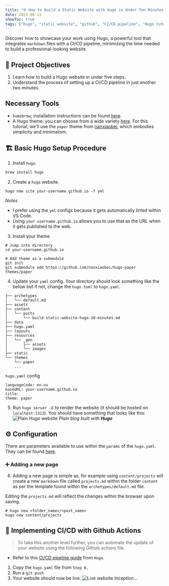 ```yaml
---
title: "🌐 How to Build a Static Website with Hugo in Under Ten Minutes: A Step-by-Step Guide"
date: 2023-06-11
showToc: true
tags: ["hugo", "static website", "github", "CI/CD pipeline", "Hugo tutorial", "Hugo website"]
---
```


Discover how to showcase your work using Hugo, a powerful tool that integrates `markdown` files with a CI/CD pipeline, minimizing the time needed to build a professional-looking website.

## 🎯 Project Objectives
1. Learn how to build a Hugo website in under five steps.
2. Understand the process of setting up a CI/CD pipeline in just another two minutes.

## Necessary Tools
- `homebrew`; installation instructions can be found [here](https://brew.sh/).
- A Hugo theme; you can choose from a wide variety [here](https://themes.gohugo.io/). For this tutorial, we'll use the `paper` theme from [nanxiaobei](git@github.com:nanxiaobei/hugo-paper.git), which embodies simplicity and minimalism.

## 🏗️ Basic Hugo Setup Procedure
1. Install `hugo`.

```bash
brew install hugo
```

2. Create a `hugo` website.
```
hugo new site your-username.github.io -f yml
```
*Notes*
- I prefer using the `yml` configs because it gets automatically linted within VS Code.
- Using `your-username.github.io` allows you to use that as the URL when it gets published to the web.

3. Install your theme
```
# Jump into directory
cd your-username.github.io

# Add theme as a submodule
git init
git submodule add https://github.com/nanxiaobei/hugo-paper themes/paper
```

4. Update your `yaml` config. Your directory should look something like the below but if not, change the `hugo.toml` to `hugo.yaml`.
```
├── archetypes
│   └── default.md
├── assets
├── content
│   └── posts
│       └── build-static-website-hugo-10-minutes.md
├── data
├── hugo.yaml
├── layouts
├── resources
│   └── _gen
│       ├── assets
│       └── images
├── static
└── themes
    └── paper
    ...
```

`hugo.yaml` config
```
languageCode: en-us
baseURL: your-username.github.io
title:
theme: paper
```

5. Run `hugo server -D` to render the website (it should be hosted on `localhost:1313`).
You should have something that looks like this:
![Plain Hugo website](/build-static-website-hugo-10-minutes/hugo-plain.png#center)
*Plain blog built with **Hugo***

## ⚙️ Configuration
There are parameters available to use within the `params` of the `hugo.yaml`. They can be found [here](https://gohugo.io/getting-started/configuration/).

### ➕ Adding a new page
6.  Adding a new page is simple as, for example using `content/projects` will create a new `markdown` file called `projects.md` within the folder `content` as per the template found within the `archetypes/default.md` file.

Editing the `projects.md` will reflect the changes within the browser upon saving.
```
# hugo new <folder_name>/<post_name>
hugo new content/projects
```

## 🔄 Implementing CI/CD with Github Actions
> To take this another level further, you can automate the update of your website using the following Github actions file.
- Refer to this [CI/CD pipeline guide](https://gohugo.io/hosting-and-deployment/hosting-on-github/) from `Hugo`.
1. Copy the `hugo.yaml` file from `Step 6.`
2. Run a `git push`
3. Your website should now be live.
![Live website](/build-static-website-hugo-10-minutes/live-website.png#center)
*Inception...*